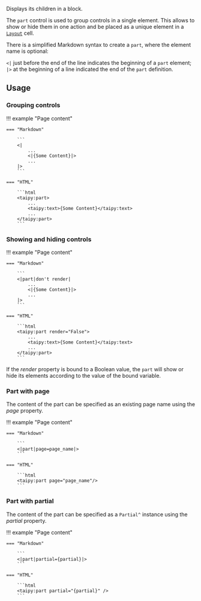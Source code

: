 Displays its children in a block.

The `part` control is used to group controls in a single element. 
This allows to show or hide them in one action and be placed as a unique element in a [`Layout`](layout.md) cell.

There is a simplified Markdown syntax to create a `part`, where the element name is optional:

`<|` just before the end of the line indicates the beginning of a `part` element;
`|>` at the beginning of a line indicated the end of the `part` definition.

## Usage

### Grouping controls

!!! example "Page content"

    === "Markdown"

        ```
        <|
            ...
            <|{Some Content}|>
            ...
        |>
        ```
  
    === "HTML"

        ```html
        <taipy:part>
            ...
            <taipy:text>{Some Content}</taipy:text>
            ...
        </taipy:part>
        ```

### Showing and hiding controls

!!! example "Page content"

    === "Markdown"

        ```
        <|part|don't render|
            ...
            <|{Some Content}|>
            ...
        |>
        ```
  
    === "HTML"

        ```html
        <taipy:part render="False">
            ...
            <taipy:text>{Some Content}</taipy:text>
            ...
        </taipy:part>
        ```

If the _render_ property is bound to a Boolean value, the `part` will show or hide its elements according to the value of the bound variable.

### Part with page

The content of the part can be specified as an existing page name using the _page_ property.

!!! example "Page content"

    === "Markdown"

        ```
        <|part|page=page_name|>
        ```
  
    === "HTML"

        ```html
        <taipy:part page="page_name"/>
        ```

### Part with partial

The content of the part can be specified as a `Partial^` instance using the _partial_ property.

!!! example "Page content"

    === "Markdown"

        ```
        <|part|partial={partial}|>
        ```
  
    === "HTML"

        ```html
        <taipy:part partial="{partial}" />
        ```
